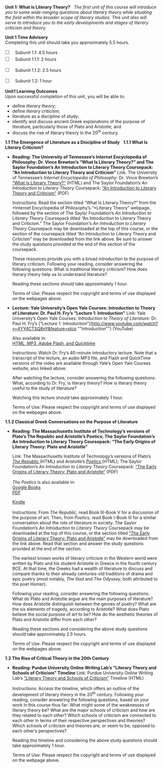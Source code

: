 **Unit 1: What is Literary Theory?** <span id="1"></span> 
*The first unit of this course will introduce you to some wide-ranging
questions about literary theory while situating the field within the
broader scope of literary studies. This unit also will serve to
introduce you to the early developments and stages of literary criticism
and theory.*

**Unit 1 Time Advisory**  
Completing this unit should take you approximately 5.5 hours.  
  
 <span
style="color: rgb(85, 85, 85); font-family: 'Myriad Pro', 'Gill Sans', 'Gill Sans MT', Calibri, sans-serif; font-size: 16.363636016845703px; line-height: 21.81818199157715px;">☐
   </span>Subunit 1.1: 4.5 hours  
<span
style="color: rgb(85, 85, 85); font-family: 'Myriad Pro', 'Gill Sans', 'Gill Sans MT', Calibri, sans-serif; font-size: 16.363636016845703px; line-height: 21.81818199157715px;">☐
   </span>Subunit 1.1.1: 2 hours

<span
style="color: rgb(85, 85, 85); font-family: 'Myriad Pro', 'Gill Sans', 'Gill Sans MT', Calibri, sans-serif; font-size: 16.363636016845703px; line-height: 21.81818199157715px;">☐
   </span>Subunit 1.1.2: 2.5 hours

<span
style="color: rgb(85, 85, 85); font-family: 'Myriad Pro', 'Gill Sans', 'Gill Sans MT', Calibri, sans-serif; font-size: 16.363636016845703px; line-height: 21.81818199157715px;">☐
   </span>Subunit 1.2: 1 hour

**Unit1 Learning Outcomes**  
Upon successful completion of this unit, you will be able to:  
-   <span id="cke_bm_553S" style="display: none;"> </span>define
    *literary theory*;
-   define *literary criticism*;
-   literature as a discipline of study;
-   identify and discuss ancient Greek explanations of the purpose of
    literature, particularly those of Plato and Aristotle; and
-   discuss the rise of literary theory in the 20<sup>th</sup>
    century.<span id="cke_bm_553E" style="display: none;"> </span>

**1.1 The Emergence of Literature as a Discipline of Study** <span
id="1.1"></span> 
**1.1.1 What Is Literary Criticism?** <span id="1.1.1"></span> 
-   **Reading: The University of Tennessee’s Internet Encyclopedia of
    Philosophy: Dr. Vince Brewton’s “What Is Literary Theory?” and The
    Saylor Foundation’s An Introduction to Literary Theory Coursepack:
    “An Introduction to Literary Theory and Criticism”**
    Link: The University of Tennessee’s *Internet Encyclopedia of
    Philosophy:* Dr. Vince Brewton’s [“What Is Literary
    Theory?”](http://www.iep.utm.edu/literary/#H1) (HTML) and The Saylor
    Foundation’s *An Introduction to Literary Theory* Coursepack: [“An
    Introduction to Literary Theory and
    Criticism”](http://www.saylor.org/site/wp-content/uploads/2011/09/ENGL301-An-Introduction-to-Literary-Criticism-and-Theory.pdf) (PDF)  
      
     Instructions: Read the section titled “What Is Literary Theory?”
    from the *Internet Encyclopedia of Philosophy’s “*Literary Theory”
    webpage, followed by the section of The Saylor Foundation’s *An
    Introduction to Literary Theory* Coursepack titled “An Introduction
    to Literary Theory and Criticism.” The Saylor Foundation's *An
    Introduction to Literary Theory* Coursepack may be downloaded at the
    top of this course, or the section of the coursepack titled “An
    Introduction to Literary Theory and Criticism” may be downloaded
    from the link above. Be sure to answer the study questions provided
    at the end of this section of the coursepack.  
      
     These resources provide you with a broad introduction to the
    purpose of literary criticism. Following your reading, consider
    answering the following questions: What is traditional literary
    criticism? How does literary theory help us to understand
    literature?  
      
     Reading these sections should take approximately 1 hour.  
      
     Terms of Use: Please respect the copyright and terms of use
    displayed on the webpages above.

-   **Lecture: Yale University’s Open Yale Courses: Introduction to
    Theory of Literature: Dr. Paul H. Fry’s “Lecture 1: Introduction”**
    Link: Yale University’s Open Yale Courses: *Introduction to Theory
    of Literature*: Dr. Paul H. Fry’s [“Lecture 1:
    Introduction”](http://www.youtube.com/watch?v=4YY4CTSQ8nY&feature=plcp ""Introduction"") (YouTube)  
      
     Also available in:  
     [HTML, MP3, Adobe Flash, and Quicktime  
    ](http://oyc.yale.edu/english/engl-300/lecture-1)  

    Instructions: Watch Dr. Fry’s 40-minute introductory lecture. Note
    that a transcript of the lecture, an audio MP3 file, and Flash and
    QuickTime versions of the video are available through Yale’s Open
    Yale Courses website, also linked above.  
      
     After watching the lecture, consider answering the following
    questions: What, according to Dr. Fry, is literary theory? How is
    literary theory useful to the study of literature?  
      
     Watching this lecture should take approximately 1 hour.  
      
     Terms of Use: Please respect the copyright and terms of use
    displayed on the webpages above.

**1.1.2 Classical Greek Conversations on the Purpose of Literature**
<span id="1.1.2"></span> 
-   **Reading: The Massachusetts Institute of Technology’s versions of
    Plato’s The Republic and Aristotle’s Poetics; The Saylor
    Foundation’s An Introduction to Literary Theory Coursepack: “The
    Early Origins of Literary Theory: Plato and Aristotle”**

    Link: The Massachusetts Institute of Technology’s versions of
    Plato’s [*The
    Republic* ](http://classics.mit.edu/Plato/republic.html)(HTML) and
    Aristotle’s
    [*Poetics* ](http://classics.mit.edu/Aristotle/poetics.html)(HTML); The
    Saylor Foundation’s *An Introduction to Literary Theory* Coursepack:
    [“The Early Origins of Literary Theory: Plato and
    Aristotle”](http://www.saylor.org/site/wp-content/uploads/2011/09/ENGL301-The-Early-Origins-of-Literary-Theory.pdf) (PDF)  
        
     *The Poetics* is also available in:  
     [Google
    Books](http://books.google.com/books?id=-K7U239OtKMC&printsec=frontcover&dq=poetics&hl=en&ei=ZItZTLqyAcXDnAfn5MSyCQ&sa=X&oi=book_result&ct=book-thumbnail&resnum=3&ved=0CDAQ6wEwAg#v=onepage&q&f=false)  
     [PDF](http://sparks.eserver.org/books/aristotle_poetics.pdf)  

    [Kindle](http://www.amazon.com/Poetics-English-ebook/dp/B0082UQ964/ref=sr_1_1?s=digital-text&ie=UTF8&qid=1351523662&sr=1-1&keywords=the+poetics "Kindle")  
        
    Instructions: From *The Republic*, read Book III-Book V for a
    discussion of the purpose of art. Then, from *Poetics,* read Book
    I-Book III for a similar conversation about the role of literature
    in society. The Saylor Foundation’s *An Introduction to Literary
    Theory* Coursepack may be downloaded at the top of this course, or
    the section titled [“The Early Origins of Literary Theory: Plato and
    Aristotle”](http://www.saylor.org/site/wp-content/uploads/2011/09/ENGL301-The-Early-Origins-of-Literary-Theory.pdf) may
    be downloaded from the link above. Read that section and answer the
    study questions provided at the end of the section.  
      
     The earliest known works of literary criticism in the Western world
    were written by Plato and his student Aristotle in Greece in the
    fourth century BCE. At that time, the Greeks had a wealth of
    literature to discuss and compare thanks to their already
    centuries-old traditions of drama and epic poetry (most notably,
    *The Iliad* and *The Odyssey*, both attributed to the poet Homer).  
      
     Following your reading, consider answering the following questions:
    What do Plato and Aristotle argue are the main purposes of
    literature? How does Aristotle distinguish between the genres of
    poetry? What are the six elements of tragedy, according to
    Aristotle? What does Plato believe the social purpose of art to be?
    How do the aesthetic theories of Plato and Aristotle differ from
    each other?  
      
     Reading these sections and considering the above study questions
    should take approximately 2.5 hours.

      
     Terms of Use: Please respect the copyright and terms of use
    displayed on the webpages above.

**1.2 The Rise of Critical Theory in the 20th Century** <span
id="1.2"></span> 
-   **Reading: Purdue University Online Writing Lab’s “Literary Theory
    and Schools of Criticism” Timeline**
    Link: Purdue University Online Writing Lab’s [“Literary Theory and
    Schools of
    Criticism”](http://owl.english.purdue.edu/owl/resource/722/01/) Timeline
    (HTML)  
        
     Instructions: Access the timeline, which offers an outline of the
    development of literary theory in the 20<sup>th</sup>
    century. Following your reading, consider answering the following
    questions, based on your work in this course thus far: What might
    some of the weaknesses of literary theory be? What are the major
    schools of criticism and how are they related to each other? Which
    schools of criticism are connected to each other in terms of their
    respective perspectives and theories? Which schools of criticism and
    theories are, or seem to be, opposed to each other’s perspectives?  
      

    Reading this timeline and considering the above study questions
    should take approximately 1 hour.   
      
     Terms of Use: Please respect the copyright and terms of use
    displayed on the webpage above.


